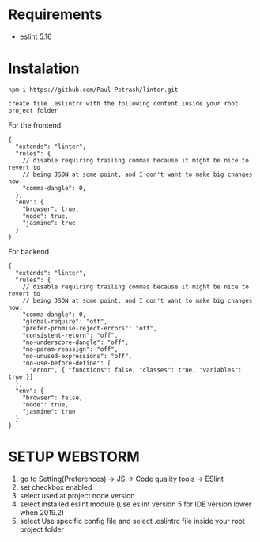 # Requirements

- eslint 5.16

# Instalation

`npm i https://github.com/Paul-Petrash/linter.git`

`create file .eslintrc with the following content inside your root project folder`

For the frontend

```
{
  "extends": "linter",
  "rules": {
    // disable requiring trailing commas because it might be nice to revert to
    // being JSON at some point, and I don't want to make big changes now.
    "comma-dangle": 0,
  },
  "env": {
    "browser": true,
    "node": true,
    "jasmine": true
  }
}
```

For backend

```
{
  "extends": "linter",
  "rules": {
    // disable requiring trailing commas because it might be nice to revert to
    // being JSON at some point, and I don't want to make big changes now.
    "comma-dangle": 0,
    "global-require": "off",
    "prefer-promise-reject-errors": "off",
    "consistent-return": "off",
    "no-underscore-dangle": "off",
    "no-param-reassign": "off",
    "no-unused-expressions": "off",
    "no-use-before-define": [
      "error", { "functions": false, "classes": true, "variables": true }]
  },
  "env": {
    "browser": false,
    "node": true,
    "jasmine": true
  }
}
```

# SETUP WEBSTORM

1. go to Setting(Preferences) -> JS -> Code quality tools -> ESlint
2. set checkbox enabled
3. select used at project node version
4. select installed eslint module (use eslint version 5 for IDE version lower when 2019.2)
5. select Use specific config file and select .eslintrc file inside your root project folder
